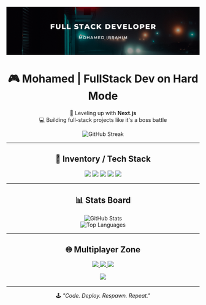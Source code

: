 <p align="center">
  <img src="https://raw.githubusercontent.com/CakeInTech/CakeInTech/main/Full%20stack.png" alt="header" />
</p>

<h1 align="center">🎮 Mohamed | FullStack Dev on Hard Mode</h1>

<p align="center">
  🚀 Leveling up with <b>Next.js</b> <br/>
  💻 Building full-stack projects like it's a boss battle <br/>
</p>

<p align="center">
  <img src="https://github-readme-streak-stats.vercel.app/?user=cakeintech&theme=dark&hide_border=true" alt="GitHub Streak" />
</p>

---

<h2 align="center">🧰 Inventory / Tech Stack</h2>

<p align="center">
  <img src="https://img.shields.io/badge/Next.js-black?style=for-the-badge&logo=next.js&logoColor=white" />
  <img src="https://img.shields.io/badge/React-blue?style=for-the-badge&logo=react&logoColor=white" />
  <img src="https://img.shields.io/badge/Node.js-green?style=for-the-badge&logo=node.js&logoColor=white" />
  <img src="https://img.shields.io/badge/MongoDB-darkgreen?style=for-the-badge&logo=mongodb&logoColor=white" />
  <img src="https://img.shields.io/badge/Tailwind_CSS-38B2AC?style=for-the-badge&logo=tailwind-css&logoColor=white" />
</p>

---

<h2 align="center">📊 Stats Board</h2>

<p align="center">
  <img src="https://github-readme-stats.vercel.app/api?username=cakeintech&show_icons=true&theme=radical" alt="GitHub Stats" /><br/>
  <img src="https://github-readme-stats.vercel.app/api/top-langs/?username=cakeintech&layout=compact&theme=radical" alt="Top Languages" />
</p>

---

<h2 align="center">🌐 Multiplayer Zone</h2>

<p align="center">
  <a href="https://linkedin.com/in/cakeintech">
    <img src="https://img.shields.io/badge/LinkedIn-blue?style=for-the-badge&logo=linkedin&logoColor=white" />
  </a>
  <a href="https://cakeintech.com">
    <img src="https://img.shields.io/badge/Portfolio-000?style=for-the-badge&logo=firefox&logoColor=white" />
  </a>
  <a href="mailto:abdulhakimm280@gmail.com">
    <img src="https://img.shields.io/badge/Email-red?style=for-the-badge&logo=gmail&logoColor=white" />
  </a>
</p>

<p align="center">
  <img src="https://profile-counter.glitch.me/cakeintech/count.svg" />
</p>

---

<p align="center">
  🕹️ <i>"Code. Deploy. Respawn. Repeat."</i>
</p>

